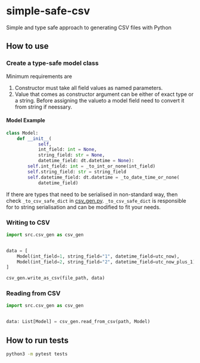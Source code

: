 # simple-safe-csv
Simple and type safe approach to generating CSV files with Python

## How to use

### Create a type-safe model class
Minimum requirements are
1. Constructor must take all field values as named parameters.
1. Value that comes as constructor argument can be either of exact type or a string. Before assigning the valueto a model field need to convert it from string if neessary.

#### Model Example
```py
class Model:
    def __init__(
            self,
            int_field: int = None,
            string_field: str = None,
            datetime_field: dt.datetime = None):
        self.int_field: int = _to_int_or_none(int_field)
        self.string_field: str = string_field
        self.datetime_field: dt.datetime = _to_date_time_or_none(
            datetime_field)
```

If there are types that need to be serialised in non-standard way, then check `_to_csv_safe_dict` in [csv_gen.py](./src/csv_gen.py). `_to_csv_safe_dict` is responsible for to string serialisation and can be modified to fit your needs.

### Writing to CSV
```py
import src.csv_gen as csv_gen


data = [
    Model(int_field=1, string_field="1", datetime_field=utc_now),
    Model(int_field=2, string_field="2", datetime_field=utc_now_plus_1)
]

csv_gen.write_as_csv(file_path, data)
```

### Reading from CSV

```py
import src.csv_gen as csv_gen


data: List[Model] = csv_gen.read_from_csv(path, Model)
```

## How to run tests

```sh
python3 -m pytest tests
```